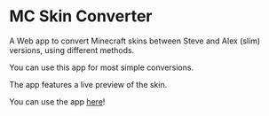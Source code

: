# MC Skin Converter
A Web app to convert Minecraft skins between Steve and Alex (slim) versions, using different methods.

You can use this app for most simple conversions.

The app features a live preview of the skin.

You can use the app [here](https://util.gflash.eu/mcskinconverter/)!

